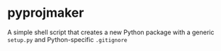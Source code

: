 # pyprojmaker
A simple shell script that creates a new Python package with a generic `setup.py` and Python-specific `.gitignore`
